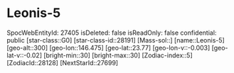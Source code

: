 ﻿---
location: [23.77,146.475,300]
type: Station
tags:
- astro/Star

---

# Leonis-5

SpocWebEntityId: 27405
isDeleted: false
isReadOnly: false
confidential: public
[star-class::G0]
[star-class-id::28191]
[Mass-sol::]
[name::Leonis-5]
[geo-alt::300]
[geo-lon::146.475]
[geo-lat::23.77]
[geo-lon-v::-0.003]
[geo-lat-v::-0.02]
[bright-min::30]
[bright-max::30]
[Zodiac-index::5]
[ZodiacId::28128]
[NextStarId::27699]

